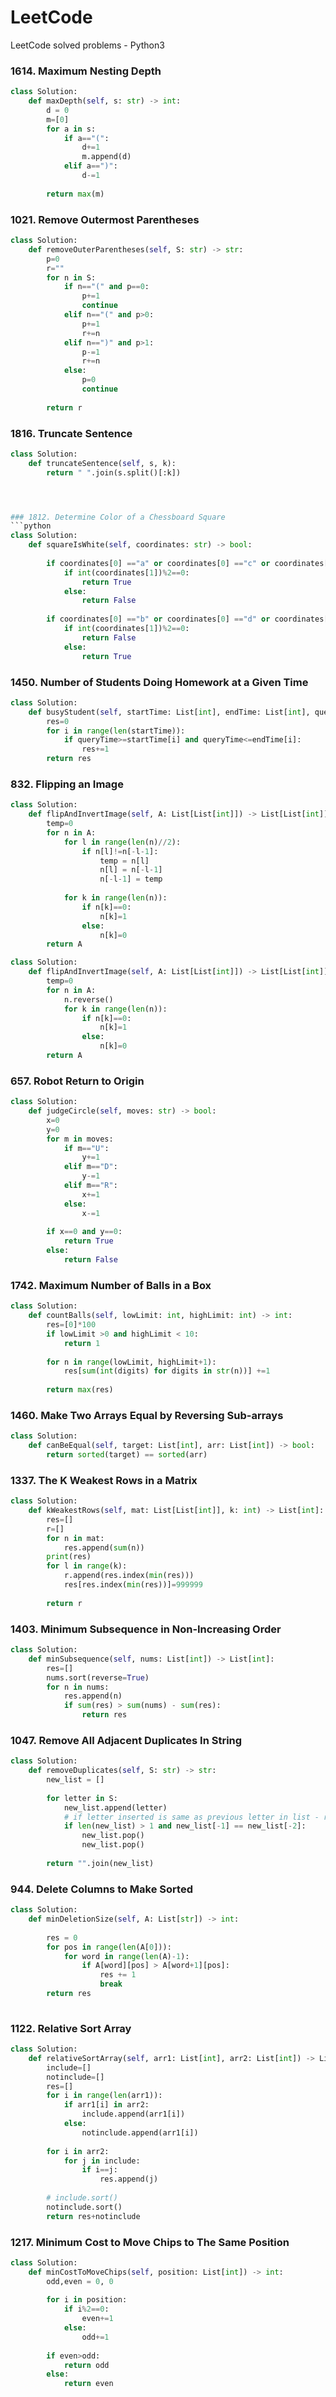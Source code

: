 # LeetCode
LeetCode solved problems - Python3



### 1614. Maximum Nesting Depth
```python
class Solution:
    def maxDepth(self, s: str) -> int:
        d = 0
        m=[0]
        for a in s:
            if a=="(":
                d+=1
                m.append(d)
            elif a==")":
                d-=1
        
        return max(m)
```      


### 1021. Remove Outermost Parentheses
```python
class Solution:
    def removeOuterParentheses(self, S: str) -> str:
        p=0
        r=""
        for n in S:
            if n=="(" and p==0:
                p+=1
                continue
            elif n=="(" and p>0:
                p+=1
                r+=n
            elif n==")" and p>1:
                p-=1
                r+=n
            else:
                p=0
                continue
                
        return r
```


### 1816. Truncate Sentence
```python
class Solution:
    def truncateSentence(self, s, k):
        return " ".join(s.split()[:k])




### 1812. Determine Color of a Chessboard Square
```python
class Solution:
    def squareIsWhite(self, coordinates: str) -> bool:
        
        if coordinates[0] =="a" or coordinates[0] =="c" or coordinates[0] =="e" or coordinates[0] =="g":
            if int(coordinates[1])%2==0:
                return True
            else:
                return False
        
        if coordinates[0] =="b" or coordinates[0] =="d" or coordinates[0] =="f" or coordinates[0] =="h":
            if int(coordinates[1])%2==0:
                return False
            else:
                return True
```



### 1450. Number of Students Doing Homework at a Given Time
```python
class Solution:
    def busyStudent(self, startTime: List[int], endTime: List[int], queryTime: int) -> int: 
        res=0
        for i in range(len(startTime)):
            if queryTime>=startTime[i] and queryTime<=endTime[i]:
                res+=1
        return res
```
                


### 832. Flipping an Image
```python
class Solution:
    def flipAndInvertImage(self, A: List[List[int]]) -> List[List[int]]:
        temp=0
        for n in A:
            for l in range(len(n)//2):
                if n[l]!=n[-l-1]:
                    temp = n[l]
                    n[l] = n[-l-1]
                    n[-l-1] = temp
      
            for k in range(len(n)):
                if n[k]==0:
                    n[k]=1
                else:
                    n[k]=0
        return A

class Solution:
    def flipAndInvertImage(self, A: List[List[int]]) -> List[List[int]]:
        temp=0
        for n in A:
            n.reverse()
            for k in range(len(n)):
                if n[k]==0:
                    n[k]=1
                else:
                    n[k]=0
        return A
```




### 657. Robot Return to Origin
```python
class Solution:
    def judgeCircle(self, moves: str) -> bool:
        x=0
        y=0
        for m in moves:
            if m=="U":
                y+=1
            elif m=="D":
                y-=1
            elif m=="R":
                x+=1
            else:
                x-=1
        
        if x==0 and y==0:
            return True
        else:
            return False
```



### 1742. Maximum Number of Balls in a Box
```python
class Solution:
    def countBalls(self, lowLimit: int, highLimit: int) -> int:
        res=[0]*100
        if lowLimit >0 and highLimit < 10:
            return 1
        
        for n in range(lowLimit, highLimit+1):
            res[sum(int(digits) for digits in str(n))] +=1
        
        return max(res)
```




### 1460. Make Two Arrays Equal by Reversing Sub-arrays
```python
class Solution:
    def canBeEqual(self, target: List[int], arr: List[int]) -> bool:
        return sorted(target) == sorted(arr)
```




### 1337. The K Weakest Rows in a Matrix
```python
class Solution:
    def kWeakestRows(self, mat: List[List[int]], k: int) -> List[int]:
        res=[]
        r=[]
        for n in mat:
            res.append(sum(n))
        print(res)
        for l in range(k):
            r.append(res.index(min(res)))
            res[res.index(min(res))]=999999
        
        return r
```



### 1403. Minimum Subsequence in Non-Increasing Order
```python
class Solution:
    def minSubsequence(self, nums: List[int]) -> List[int]:
        res=[]
        nums.sort(reverse=True)
        for n in nums:
            res.append(n)
            if sum(res) > sum(nums) - sum(res):
                return res
```



### 1047. Remove All Adjacent Duplicates In String
```python
class Solution:
    def removeDuplicates(self, S: str) -> str:
        new_list = []
        
        for letter in S:
            new_list.append(letter)
            # if letter inserted is same as previous letter in list - remove both
            if len(new_list) > 1 and new_list[-1] == new_list[-2]: 
                new_list.pop()
                new_list.pop()
                
        return "".join(new_list)
```



### 944. Delete Columns to Make Sorted

```python
class Solution:
    def minDeletionSize(self, A: List[str]) -> int:
        
        res = 0
        for pos in range(len(A[0])):
            for word in range(len(A)-1):
                if A[word][pos] > A[word+1][pos]:
                    res += 1
                    break
        return res
        
```

### 1122. Relative Sort Array
```python
class Solution:
    def relativeSortArray(self, arr1: List[int], arr2: List[int]) -> List[int]:
        include=[]
        notinclude=[]
        res=[]
        for i in range(len(arr1)):
            if arr1[i] in arr2:
                include.append(arr1[i])
            else:
                notinclude.append(arr1[i])
                
        for i in arr2:
            for j in include:
                if i==j:
                    res.append(j)
        
        # include.sort()
        notinclude.sort()
        return res+notinclude
```



### 1217. Minimum Cost to Move Chips to The Same Position
```python
class Solution:
    def minCostToMoveChips(self, position: List[int]) -> int:
        odd,even = 0, 0
        
        for i in position:
            if i%2==0:
                even+=1
            else:
                odd+=1
        
        if even>odd:
            return odd
        else:
            return even
```

